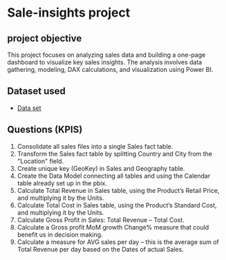 # Sale-insights project
## project objective
This project focuses on analyzing sales data and building a one-page dashboard to visualize key sales insights. The analysis involves data gathering, modeling, DAX calculations, and visualization using Power BI.

## Dataset used
- <a href ="https://github.com/arunsaimuddu/Sale-insights/blob/main/Sale%20insight%20zip%20file.zip" >Data set</a>

## Questions (KPIS)
1. Consolidate all sales files into a single Sales fact table.
2. Transform the Sales fact table by splitting Country and City from the "Location" field.
3. Create unique key (GeoKey) in Sales and Geography table.
4. Create the Data Model connecting all tables and using the Calendar table already set up in the pbix.
5. Calculate Total Revenue in Sales table, using the Product’s Retail Price, and multiplying it by the Units.
6. Calculate Total Cost in Sales table, using the Product’s Standard Cost, and multiplying it by the Units.
7. Calculate Gross Profit in Sales: Total Revenue – Total Cost.
8. Calculate a Gross profit MoM growth Change% measure that could benefit us in decision making.
9. Calculate a measure for AVG sales per day – this is the average sum of Total Revenue per day based on the Dates of actual Sales.

## 
